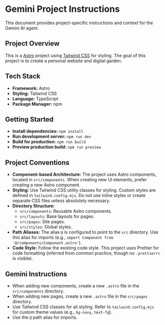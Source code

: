 # Gemini Project Instructions

This document provides project-specific instructions and context for the Gemini AI agent.

## Project Overview

This is a [Astro](https://astro.build/) project using [Tailwind CSS](https://tailwindcss.com/) for styling. The goal of this project is to create a personal website and digital garden.

## Tech Stack

- **Framework:** Astro
- **Styling:** Tailwind CSS
- **Language:** TypeScript
- **Package Manager:** npm

## Getting Started

- **Install dependencies:** `npm install`
- **Run development server:** `npm run dev`
- **Build for production:** `npm run build`
- **Preview production build:** `npm run preview`

## Project Conventions

- **Component-based Architecture:** The project uses Astro components, located in `src/components`. When creating new UI elements, prefer creating a new Astro component.
- **Styling:** Use Tailwind CSS utility classes for styling. Custom styles are defined in `tailwind.config.mjs`. Do not use inline styles or create separate CSS files unless absolutely necessary.
- **Directory Structure:**
    - `src/components`: Reusable Astro components.
    - `src/layouts`: Base layouts for pages.
    - `src/pages`: Site pages.
    - `src/styles`: Global styles.
- **Path Aliases:** The alias `@` is configured to point to the `src` directory. Use this alias for imports (e.g., `import Component from '@/components/Component.astro'`).
- **Code Style:** Follow the existing code style. This project uses Prettier for code formatting (inferred from common practice, though no `.prettierrc` is visible).

## Gemini Instructions

- When adding new components, create a new `.astro` file in the `src/components` directory.
- When adding new pages, create a new `.astro` file in the `src/pages` directory.
- Use Tailwind CSS classes for all styling. Refer to `tailwind.config.mjs` for custom theme values (e.g., `bg-navy`, `text-fg`).
- Use the `@` path alias for imports.
